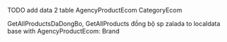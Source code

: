 ﻿
TODO add data 2 table
AgencyProductEcom
CategoryEcom

GetAllProductsDaDongBo, GetAllProducts
đồng bộ sp zalada to localdata base with AgencyProductEcom: Brand